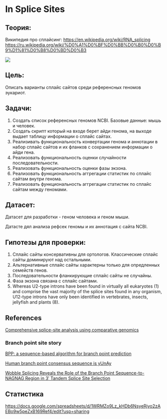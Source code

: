 # In Splice Sites

## Теория:

Википедия про сплайсинг: https://en.wikipedia.org/wiki/RNA_splicing https://ru.wikipedia.org/wiki/%D0%A1%D0%BF%D0%BB%D0%B0%D0%B9%D1%81%D0%B8%D0%BD%D0%B3

<img src="https://upload.wikimedia.org/wikipedia/commons/thumb/a/a8/Intron_miguelferig.jpg/900px-Intron_miguelferig.jpg" />


## Цель: 

Описать варианты сплайс сайтов среди референсных геномов эукариот.

## Задачи:

1) Создать список референсных геномов NCBI. Базовые данные: мышь и человек.
2) Создать скрипт который на входе берет айди генома, на выходе выдает таблицу информации о сплайс сайтах.
3) Реализивать функциональность конвертации генома и аннотации в набор сплайс сайтов и их фланков с сохранением информации о айди гена.
4) Реализовать функциональность оценки случайности последовательности.
5) Реализовать функциональность оценки фазы экзона.
6) Реализовать функциональность аггрегации статистик по сплайс сайтам внутри генома.
7) Реализовать функциональность аггрегации статистик по сплайс сайтам между геномами.

## Датасет:

Датасет для разработки - геном человека и геном мыши.

Датасте дял анализа рефсек геномы и их аннотация с сайта NCBI.

## Гипотезы для проверки:

1) Сплайс сайты консервативны для ортологов. Классические сплайс сайты доминируют над остальными.
2) Альтернативные сплайс сайты характерны только для опредленных семейств генов.
3) Последовательности фланкирующие сплайс сайты не случайны.
4) Фаза экзона связана с сплайс сайтами.
5) Whereas U2-type introns have been found in virtually all eukaryotes (1) and comprise the vast majority of the splice sites found in any organism, U12-type introns have only been identified in vertebrates, insects, jellyfish and plants (8).

## References

[Comprehensive splice-site analysis using comparative genomics
](https://www.ncbi.nlm.nih.gov/pmc/articles/PMC1557818/)

### Branch point site story

[BPP: a sequence-based algorithm for branch point prediction 
](https://academic.oup.com/bioinformatics/article/33/20/3166/3870482)

[Human branch point consensus sequence is yUnAy](https://www.ncbi.nlm.nih.gov/pmc/articles/PMC2367711/)

[Wobble Splicing Reveals the Role of the Branch Point Sequence-to-NAGNAG Region in 3′ Tandem Splice Site Selection
](https://journals.asm.org/doi/10.1128/MCB.00363-07)

## Статистика
https://docs.google.com/spreadsheets/d/1WRMZo9Lz_kHDb6NsyeRjyo2zAEBo9w5peZxB169Ref4/edit?usp=sharing
